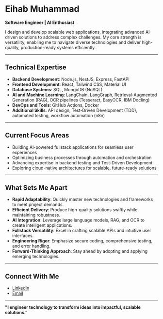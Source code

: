 # Eihab Muhammad  

**Software Engineer | AI Enthusiast**  

I design and develop scalable web applications, integrating advanced AI-driven solutions to address complex challenges. My core strength is versatility, enabling me to navigate diverse technologies and deliver high-quality, production-ready systems efficiently.  

---

## Technical Expertise  

- **Backend Development**: Node.js, NestJS, Express, FastAPI  
- **Frontend Development**: React, Tailwind CSS, Material UI  
- **Database Systems**: SQL, MongoDB (NoSQL)  
- **AI and Machine Learning**: LangChain, LangGraph, Retrieval-Augmented Generation (RAG), OCR pipelines (Tesseract, EasyOCR, IBM Docling)  
- **DevOps and Tools**: GitHub Actions, Docker  
- **Additional Skills**: API design, Test-Driven Development (TDD), automated testing, workflow automation (n8n)  

---

## Current Focus Areas  
- Building AI-powered fullstack applications for seamless user experiences  
- Optimizing business processes through automation and orchestration  
- Advancing expertise in backend testing and Test-Driven Development  
- Exploring cloud-native architectures for scalable, future-ready solutions  

---

## What Sets Me Apart  
- **Rapid Adaptability**: Quickly master new technologies and frameworks to meet project demands.  
- **Efficient Delivery**: Produce high-quality solutions swiftly while maintaining robustness.  
- **AI Integration**: Leverage large language models, RAG, and OCR to create intelligent applications.  
- **Fullstack Versatility**: Excel in crafting scalable APIs and intuitive user interfaces.  
- **Engineering Rigor**: Emphasize secure coding, comprehensive testing, and error handling.  
- **Forward-Thinking Approach**: Stay ahead by adopting and applying emerging technologies.  

---

## Connect With Me  
- [LinkedIn](https://www.linkedin.com/in/eihab-muhammad-69a580242/)  
- [Email](mailto:eihabmuhammed56@gmail.com)  

---

**"I engineer technology to transform ideas into impactful, scalable solutions."**
